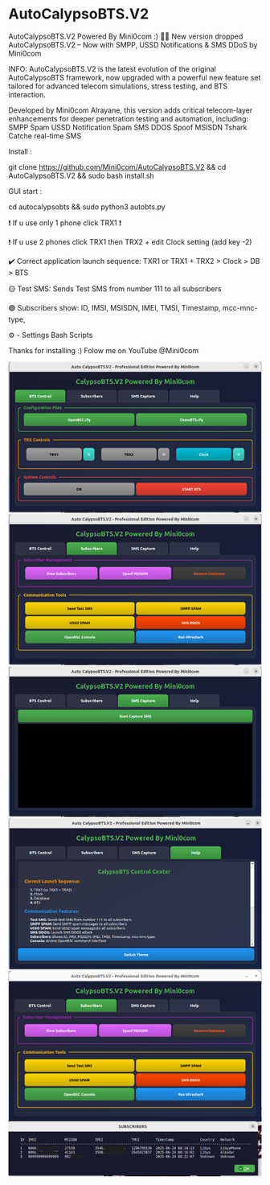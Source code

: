 # AutoCalypsoBTS.V2
AutoCalypsoBTS.V2 Powered By Mini0com :) 📱📞
New version dropped AutoCalypsoBTS.V2 – Now with SMPP, USSD Notifications & SMS DDoS by Mini0com

INFO:
AutoCalypsoBTS.V2 is the latest evolution of the original AutoCalypsoBTS framework, now upgraded with a powerful new feature set tailored for advanced telecom simulations, stress testing, and BTS interaction.

Developed by Mini0com Alrayane, this version adds critical telecom-layer enhancements for deeper penetration testing and automation, including: 
SMPP Spam
USSD Notification Spam
SMS DDOS
Spoof MSISDN
Tshark Catche real-time SMS 

Install :

git clone https://github.com/Mini0com/AutoCalypsoBTS.V2 && cd AutoCalypsoBTS.V2 && sudo bash install.sh

GUI start :

cd autocalypsobts && sudo python3 autobts.py


❗️ If u use only 1 phone click TRX1 ❗️

❗️ If u use 2 phones click TRX1 then TRX2 + edit Clock setting (add key -2) 

✔️ Correct application launch sequence: TXR1 or TRX1 + TRX2 > Clock > DB > BTS

🟡 Test SMS: Sends Test SMS from number 111 to all subscribers

🟣 Subscribers show: ID, IMSI, MSISDN, IMEI, TMSI, Timestamp, mcc-mnc-type, 

⚙️ - Settings Bash Scripts


Thanks for installing :) Folow me on YouTube @Mini0com

![image alt](https://github.com/Mini0com/AutoCalypsoBTS.V2/blob/c41ec2d85c3632b6e0be9a1140fa27a787a42577/AutoCalypsoBTS.V2/AutoCalypso.V2.png)
![image alt](https://github.com/Mini0com/AutoCalypsoBTS.V2/blob/4bc8fd04560b6a575ca48d9c899cb9c0992e734a/AutoCalypsoBTS.V2/AutoCalypso.V2(2).png)
![image alt](https://github.com/Mini0com/AutoCalypsoBTS.V2/blob/4bc8fd04560b6a575ca48d9c899cb9c0992e734a/AutoCalypsoBTS.V2/AutoCalypso.V2(3).png)
![image alt](https://github.com/Mini0com/AutoCalypsoBTS.V2/blob/94870fdddeb331e3b5011f09d7b15156752ed8f6/AutoCalypsoBTS.V2/AutoCalypso.V2(4).png)
![image alt](https://github.com/Mini0com/AutoCalypsoBTS.V2/blob/4bc8fd04560b6a575ca48d9c899cb9c0992e734a/AutoCalypsoBTS.V2/AutoCalypso.V2(5).png)
